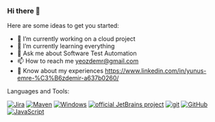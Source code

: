 ### Hi there 👋

Here are some ideas to get you started:

- 🔭 I’m currently working on a cloud project
- 🌱 I’m currently learning everything
- 💬 Ask me about Software Test Automation
- 📫 How to reach me  yeozdemr@gmail.com
- 📄 Know about my experiences https://www.linkedin.com/in/yunus-emre-%C3%B6zdemir-a637b0260/

Languages and Tools:

  [![Jira](https://badgen.net/badge/icon/jira?icon=jira&label)](https://https://jira.com/)  [![Maven](https://badgen.net/badge/icon/maven?icon=maven&label)](https://https://maven.apache.org/)  [![Windows](https://badgen.net/badge/icon/windows?icon=windows&label)](https://microsoft.com/windows/)  [![official JetBrains project](http://jb.gg/badges/official.svg)](https://confluence.jetbrains.com/display/ALL/JetBrains+on+GitHub)  [![git](https://badgen.net/badge/icon/git?icon=git&label)](https://git-scm.com)  [![GitHub](https://badgen.net/badge/icon/github?icon=github&label)](https://github.com)  [![JavaScript](https://img.shields.io/badge/--F7DF1E?logo=javascript&logoColor=000)](https://www.javascript.com/)
